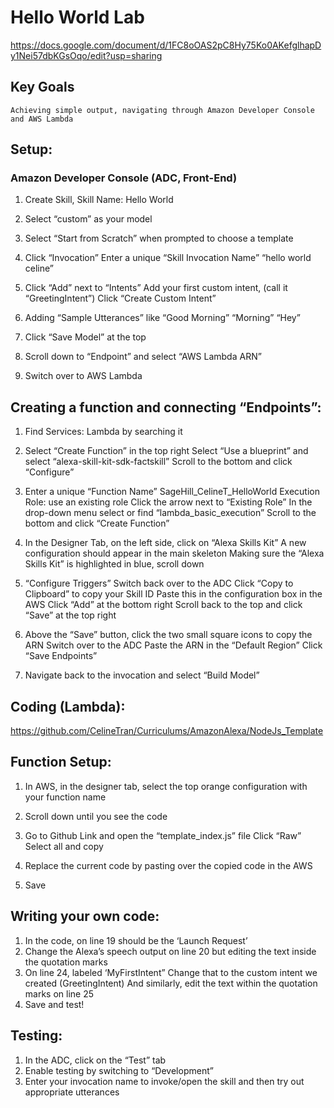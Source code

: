 # Hello World Lab 

https://docs.google.com/document/d/1FC8oOAS2pC8Hy75Ko0AKefglhapDy1Nei57dbKGsOqo/edit?usp=sharing

## Key Goals
    Achieving simple output, navigating through Amazon Developer Console and AWS Lambda
    
## Setup: 
###	Amazon Developer Console (ADC, Front-End)

1. Create Skill, Skill Name: Hello World
2. Select “custom” as your model
3. Select “Start from Scratch” when prompted to choose a template
4. Click “Invocation” 
    Enter a unique “Skill Invocation Name”
     “hello world celine” 

5. Click “Add” next to “Intents” 
    Add your first custom intent, (call it “GreetingIntent”)
    Click “Create Custom Intent”

6. Adding “Sample Utterances” like
    “Good Morning” 
    “Morning” 
    “Hey” 
    
7. Click “Save Model” at the top
8. Scroll down to “Endpoint” and select “AWS Lambda ARN” 
9. Switch over to AWS Lambda


## Creating a function and connecting “Endpoints”:

1. Find Services: Lambda by searching it
2. Select “Create Function” in the top right
   Select “Use a blueprint” and select “alexa-skill-kit-sdk-factskill”
     Scroll to the bottom and click “Configure” 
     
3. Enter a unique “Function Name” 
   SageHill_CelineT_HelloWorld
   Execution Role: use an existing role 
   Click the arrow next to “Existing Role”
      In the drop-down menu select or find “lambda_basic_execution”
   Scroll to the bottom and click “Create Function” 
   
4. In the Designer Tab, on the left side, click on “Alexa Skills Kit” 
    A new configuration should appear in the main skeleton
    Making sure the “Alexa Skills Kit” is highlighted in blue, scroll down 

5. “Configure Triggers” 
    Switch back over to the ADC 
    Click “Copy to Clipboard” to copy your Skill ID
    Paste this in the configuration box in the AWS
    Click “Add” at the bottom right
    Scroll back to the top and click “Save” at the top right

6. Above the “Save” button, click the two small square icons to copy the ARN
   Switch over to the ADC
   Paste the ARN in the “Default Region” 
   Click “Save Endpoints”

7. Navigate back to the invocation and select “Build Model”


## Coding (Lambda): 
  https://github.com/CelineTran/Curriculums/AmazonAlexa/NodeJs_Template

## Function Setup: 

1. In AWS, in the designer tab, select the top orange configuration with your function name
2. Scroll down until you see the code 
3. Go to Github Link and open the “template_index.js” file 
   Click “Raw” 
   Select all and copy 

4. Replace the current code by pasting over the copied code  in the AWS
5. Save 

## Writing your own code:  

1. In the code, on line 19 should be the ‘Launch Request’ 
2. Change the Alexa’s speech output on line 20 but editing the text inside the quotation marks
3. On line 24, labeled ‘MyFirstIntent” 
   Change that to the custom intent we created (GreetingIntent)
   And similarly, edit the text within the quotation marks on line 25 
4. Save and test! 

## Testing:

1. In the ADC, click on the “Test” tab
2. Enable testing by switching to “Development” 
3. Enter your invocation name to invoke/open the skill and then try out appropriate utterances 




